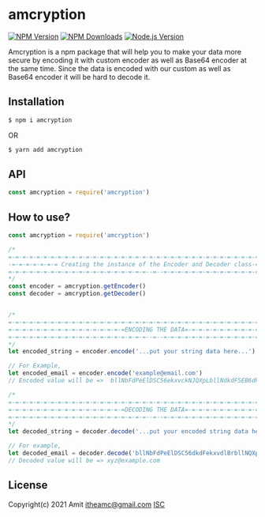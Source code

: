 # amcryption

[![NPM Version][npm-image]][npm-url]
[![NPM Downloads][downloads-image]][downloads-url]
[![Node.js Version][node-image]][node-url]

Amcryption is a npm package that will help you to make your data more secure by encoding it with custom encoder as well as Base64 encoder at the same time. Since the data is encoded with our custom as well as Base64 encoder it will be hard to decode it.

## Installation

```sh
$ npm i amcryption
```
OR
```sh
$ yarn add amcryption
```

## API

```js
const amcryption = require('amcryption')
```

## How to use?
```js
const amcryption = require('amcryption')

/*
=-=-=-=-=-=-=-=-=-=-=-=-=-=-=-=-=-=-=-=-=-=-=-=-=-=-=-=-=-=-=-=-=-=-=-=-=-=-=-=-=-=
-=-=-=-=-=-=-= Creating the instance of the Encoder and Decoder class-=-=-=-=-=-=-=
=-=-=-=-=-=-=-=-=-=-=-=-=-=-=-=-=-=-=-=--=--=-=-=-=-=-=-=-=-=-=-=-=-=-=-=-=-=-=-=-=
*/
const encoder = amcryption.getEncoder()
const decoder = amcryption.getDecoder()


/*
=-=-=-=-=-=-=-=-=-=-=-=-=-=-=-=-=-=-=-=-=-=-=-=-=-=-=-=-=-=-=-=-=-=-=-=-=-=-=-=-=-=
=-=-=-=-=-=-=-=-=-=-=-=-=-=-=-=-=ENCODING THE DATA=-=-=-=-=-=-=-=-=-=-=-=-=-=-=-=-=
=-=-=-=-=-=-=-=-=-=-=-=-=-=-=-=-=-=-=-=--=--=-=-=-=-=-=-=-=-=-=-=-=-=-=-=-=-=-=-=-=
*/
let encoded_string = encoder.encode('...put your string data here...')

// For Example,
let encoded_email = encoder.encode('example@email.com')
// Encoded value will be =>  bllNbFdPeElDSC56ekxvckNJQXpLbllNdkdFSEB6dkdFekxvdlBrbllNQXpLblhjdkdF

/*
=-=-=-=-=-=-=-=-=-=-=-=-=-=-=-=-=-=-=-=-=-=-=-=-=-=-=-=-=-=-=-=-=-=-=-=-=-=-=-=-=-=
=-=-=-=-=-=-=-=-=-=-=-=-=-=-=-=-=DECODING THE DATA=-=-=-=-=-=-=-=-=-=-=-=-=-=-=-=-=
=-=-=-=-=-=-=-=-=-=-=-=-=-=-=-=-=-=-=-=--=--=-=-=-=-=-=-=-=-=-=-=-=-=-=-=-=-=-=-=-=
*/
let decoded_string = decoder.decode('...put your encoded string data here...')

// For example,
let decoded_email = decoder.decode('bllNbFdPeElDSC56dkdFekxvdlBrbllNQXpLblhjdkdFSEB6bFphYk1Zblhj')
// Decoded value will be => xyz@example.com

```

## License
Copyright(c) 2021 Amit <itheamc@gmail.com>
[ISC](LICENSE)

[npm-image]: https://img.shields.io/npm/v/amcryption.svg
[npm-url]: https://npmjs.org/package/amcryption
[node-image]: https://img.shields.io/node/v/amcryption.svg
[node-url]: http://nodejs.org/download/
[downloads-image]: https://img.shields.io/npm/dm/amcryption.svg
[downloads-url]: https://npmjs.org/package/amcryption
